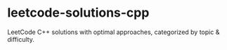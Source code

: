 # leetcode-solutions-cpp
LeetCode C++ solutions with optimal approaches, categorized by topic &amp; difficulty.
